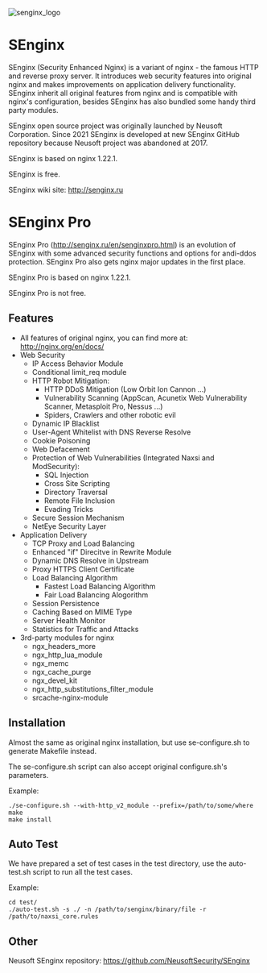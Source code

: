 ![senginx_logo](https://user-images.githubusercontent.com/19606735/151982748-bdac9e49-6081-4901-8c6b-8d0fe4745360.png)

SEnginx
=======
SEnginx (Security Enhanced Nginx) is a variant of nginx - the famous HTTP and reverse proxy server. It introduces web security features into original nginx and makes improvements on application delivery functionality. SEnginx inherit all original features from nginx and is compatible with nginx's configuration, besides SEnginx has also bundled some handy third party modules.

SEnginx open source project was originally launched by Neusoft Corporation. Since 2021 SEnginx is developed at new SEnginx GitHub repository because Neusoft project was abandoned at 2017.
 
SEnginx is based on nginx 1.22.1.

SEnginx is free.

SEnginx wiki site: http://senginx.ru

SEnginx Pro
=======
SEnginx Pro (http://senginx.ru/en/senginxpro.html) is an evolution of SEnginx with some advanced security functions and options for andi-ddos protection. SEnginx Pro also gets nginx major updates in the first place.

SEnginx Pro is based on nginx 1.22.1.

SEnginx Pro is not free. 

Features
--------
* All features of original nginx, you can find more at: http://nginx.org/en/docs/
* Web Security
    * IP Access Behavior Module
    * Conditional limit_req module
    * HTTP Robot Mitigation:
        * HTTP DDoS Mitigation (Low Orbit Ion Cannon ...)
        * Vulnerability Scanning (AppScan, Acunetix Web Vulnerability Scanner, Metasploit Pro, Nessus ...)
        * Spiders, Crawlers and other robotic evil
    * Dynamic IP Blacklist
    * User-Agent Whitelist with DNS Reverse Resolve
    * Cookie Poisoning
    * Web Defacement
    * Protection of Web Vulnerabilities (Integrated Naxsi and ModSecurity):
        * SQL Injection
        * Cross Site Scripting
        * Directory Traversal
        * Remote File Inclusion
        * Evading Tricks
    * Secure Session Mechanism
    * NetEye Security Layer
* Application Delivery
    * TCP Proxy and Load Balancing
    * Enhanced "if" Direcitve in Rewrite Module
    * Dynamic DNS Resolve in Upstream
    * Proxy HTTPS Client Certificate
    * Load Balancing Algorithm
        * Fastest Load Balancing Algorithm
        * Fair Load Balancing Alogorithm
    * Session Persistence
    * Caching Based on MIME Type
    * Server Health Monitor
    * Statistics for Traffic and Attacks
* 3rd-party modules for nginx
    * ngx_headers_more
    * ngx_http_lua_module
    * ngx_memc
    * ngx_cache_purge
    * ngx_devel_kit
    * ngx_http_substitutions_filter_module
    * srcache-nginx-module


Installation
------------
Almost the same as original nginx installation, but use se-configure.sh to generate Makefile instead.

The se-configure.sh script can also accept original configure.sh's parameters.

Example:

    ./se-configure.sh --with-http_v2_module --prefix=/path/to/some/where
    make
    make install


Auto Test
---------
We have prepared a set of test cases in the test directory, use the auto-test.sh script to run all the test cases.

Example:

    cd test/
    ./auto-test.sh -s ./ -n /path/to/senginx/binary/file -r /path/to/naxsi_core.rules


Other
-----
Neusoft SEnginx repository: https://github.com/NeusoftSecurity/SEnginx
